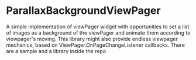 # ParallaxBackgroundViewPager
A simple implementation of viewPager widget with opportunities to set a list of images as a background of the viewPager and animate them according to viewpager's moving. This library might also provide endless viewpager mechanics, based on ViewPager.OnPageChangeListener callbacks. There are a sample and a library inside the repo  
